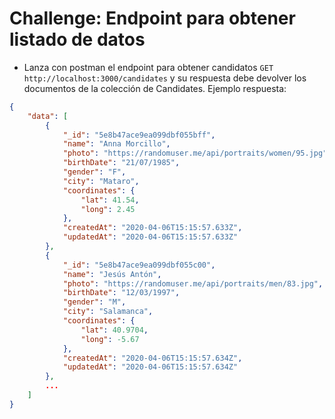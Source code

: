 # Challenge: Endpoint para obtener listado de datos

- Lanza con postman el endpoint para obtener candidatos `GET http://localhost:3000/candidates` y su respuesta debe devolver los documentos de la colección de Candidates. Ejemplo respuesta:

```json
{
    "data": [
        {
            "_id": "5e8b47ace9ea099dbf055bff",
            "name": "Anna Morcillo",
            "photo": "https://randomuser.me/api/portraits/women/95.jpg",
            "birthDate": "21/07/1985",
            "gender": "F",
            "city": "Mataro",
            "coordinates": {
                "lat": 41.54,
                "long": 2.45
            },
            "createdAt": "2020-04-06T15:15:57.633Z",
            "updatedAt": "2020-04-06T15:15:57.633Z"
        },
        {
            "_id": "5e8b47ace9ea099dbf055c00",
            "name": "Jesús Antón",
            "photo": "https://randomuser.me/api/portraits/men/83.jpg",
            "birthDate": "12/03/1997",
            "gender": "M",
            "city": "Salamanca",
            "coordinates": {
                "lat": 40.9704,
                "long": -5.67
            },
            "createdAt": "2020-04-06T15:15:57.634Z",
            "updatedAt": "2020-04-06T15:15:57.634Z"
        },
        ...
    ]
}
```
